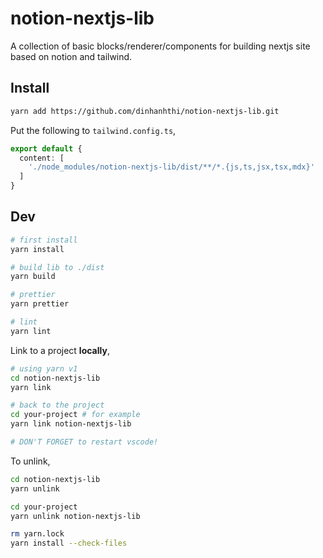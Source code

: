# notion-nextjs-lib

A collection of basic blocks/renderer/components for building nextjs site based on notion and tailwind.

## Install

```bash
yarn add https://github.com/dinhanhthi/notion-nextjs-lib.git
```

Put the following to `tailwind.config.ts`,

```ts
export default {
  content: [
    './node_modules/notion-nextjs-lib/dist/**/*.{js,ts,jsx,tsx,mdx}'
  ]
}
```

## Dev

```bash
# first install
yarn install

# build lib to ./dist
yarn build

# prettier
yarn prettier

# lint
yarn lint
```

Link to a project **locally**,

```bash
# using yarn v1
cd notion-nextjs-lib
yarn link

# back to the project
cd your-project # for example
yarn link notion-nextjs-lib

# DON'T FORGET to restart vscode!
```

To unlink,

```bash
cd notion-nextjs-lib
yarn unlink

cd your-project
yarn unlink notion-nextjs-lib

rm yarn.lock
yarn install --check-files
```